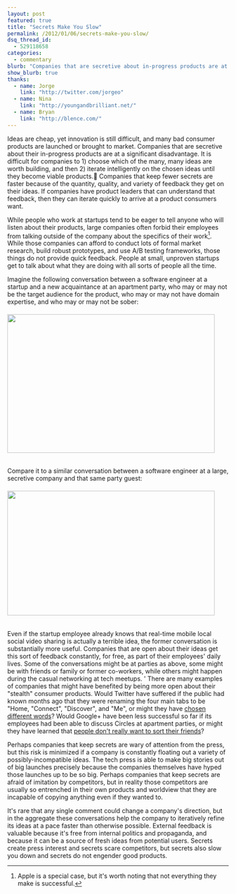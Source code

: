 ```yaml
---
layout: post
featured: true
title: "Secrets Make You Slow"
permalink: /2012/01/06/secrets-make-you-slow/
dsq_thread_id:
  - 529118658
categories:
  - commentary
blurb: "Companies that are secretive about in-progress products are at a disadvantage."
show_blurb: true
thanks:
  - name: Jorge
    link: "http://twitter.com/jorgeo"
  - name: Nina
    link: "http://youngandbrilliant.net/"
  - name: Bryan
    link: "http://blence.com/"
---
```

Ideas are cheap, yet innovation is still difficult, and many bad consumer products are launched or brought to market. Companies that are secretive about their in-progress products are at a significant disadvantage. It is difficult for companies to 1) choose which of the many, many ideas are worth building, and then 2) iterate intelligently on the chosen ideas until they become viable products. Companies that keep fewer secrets are faster because of the quantity, quality, and variety of feedback they get on their ideas. If companies have product leaders that can understand that feedback, then they can iterate quickly to arrive at a product consumers want.

While people who work at startups tend to be eager to tell anyone who will listen about their products, large companies often forbid their employees from talking outside of the company about the specifics of their work[^1]. While those companies can afford to conduct lots of formal market research, build robust prototypes, and use A/B testing frameworks, those things do not provide quick feedback. People at small, unproven startups get to talk about what they are doing with all sorts of people all the time.

Imagine the following conversation between a software engineer at a startup and a new acquaintance at an apartment party, who may or may not be the target audience for the product, who may or may not have domain expertise, and who may or may not be sober:

###### [<img title="startup conver" src="/images/2012/01/startup-conver.png" alt="" width="472" height="315" />][1]

Compare it to a similar conversation between a software engineer at a large, secretive company and that same party guest:

###### [<img title="google conver" src="/images/2012/01/google-conver.png" alt="" width="472" height="283" />][2]

Even if the startup employee already knows that real-time mobile local social video sharing is actually a terrible idea, the former conversation is substantially more useful. Companies that are open about their ideas get this sort of feedback constantly, for free, as part of their employees' daily lives. Some of the conversations might be at parties as above, some might be with friends or family or former co-workers, while others might happen during the casual networking at tech meetups.
'
There are many examples of companies that might have benefited by being more open about their "stealth" consumer products. Would Twitter have suffered if the public had known months ago that they were renaming the four main tabs to be "Home, "Connect", "Discover", and "Me", or might they have [chosen different words][3]? Would Google+ have been less successful so far if its employees had been able to discuss Circles at apartment parties, or might they have learned that [people don't really want to sort their friends][4]?

Perhaps companies that keep secrets are wary of attention from the press, but this risk is minimized if a company is constantly floating out a variety of possibly-incompatible ideas. The tech press is able to make big stories out of big launches precisely because the companies themselves have hyped those launches up to be so big. Perhaps companies that keep secrets are afraid of imitation by competitors, but in reality those competitors are usually so entrenched in their own products and worldview that they are incapable of copying anything even if they wanted to.

It's rare that any single comment could change a company's direction, but in the aggregate these conversations help the company to iteratively refine its ideas at a pace faster than otherwise possible. External feedback is valuable because it's free from internal politics and propaganda, and because it can be a source of fresh ideas from potential users. Secrets create press interest and secrets scare competitors, but secrets also slow you down and secrets do not engender good products.

[^1]: Apple is a special case, but it's worth noting that not everything they make is successful.

 [1]: http://bnter.com/convo/49194
 [2]: http://bnter.com/convo/49197
 [3]: http://inessential.com/2011/12/08/on_the_tab_labels_in_the_new_twitter_app
 [4]: /2011/07/06/the-problem-with-circles-and-the-pleasure-of-carbon-copy/
